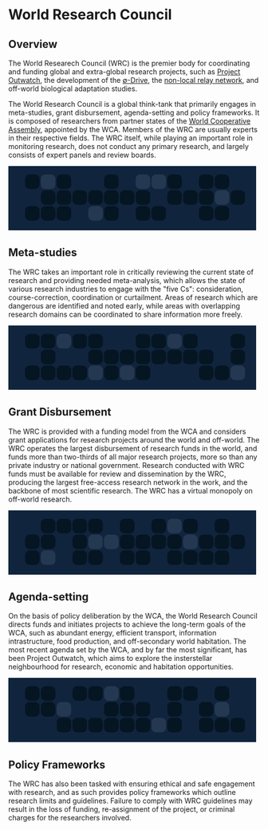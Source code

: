 # World Research Council

## Overview

The World Researech Council (WRC) is the premier body for coordinating and funding global and extra-global research projects, such as [Project Outwatch](wrc_projectoutwatch_overview.md), the development of the [∅-Drive](wrc_nulldrive_overview.md), the [non-local relay network](wrc_nonlocalrelay_overview.md), and off-world biological adaptation studies.

The World Research Council is a global think-tank that primarily engages in meta-studies, grant disbursement, agenda-setting and policy frameworks.  It is composed of researchers from partner states of the [World Cooperative Assembly](wca_overview.md), appointed by the WCA.  Members of the WRC are usually experts in their respective fields.  The WRC itself, while playing an important role in monitoring research, does not conduct any primary research, and largely consists of expert panels and review boards.

![_|data|25](header_data_3.png)

## Meta-studies

The WRC takes an important role in critically reviewing the current state of research and providing needed meta-analysis, which allows the state of various research industries to engage with the "five Cs": consideration, course-correction, coordination or curtailment.  Areas of research which are dangerous are identified and noted early, while areas with overlapping research domains can be coordinated to share information more freely.

![_|data|25](header_data_5.png)

## Grant Disbursement

The WRC is provided with a funding model from the WCA and considers grant applications for research projects around the world and off-world.  The WRC operates the largest disbursement of research funds in the world, and funds more than two-thirds of all major research projects, more so than any private industry or national government.  Research conducted with WRC funds must be available for review and dissemination by the WRC, producing the largest free-access research network in the work, and the backbone of most scientific research.  The WRC has a virtual monopoly on off-world research.

![_|data|25](header_data_4.png)

## Agenda-setting

On the basis of policy deliberation by the WCA, the World Research Council directs funds and initiates projects to achieve the long-term goals of the WCA, such as abundant energy, efficient transport, information intrastructure, food production, and off-secondary world habitation.  The most recent agenda set by the WCA, and by far the most significant, has been Project Outwatch, which aims to explore the insterstellar neighbourhood for research, economic and habitation opportunities.

![_|data|25](header_data_1.png)

## Policy Frameworks

The WRC has also been tasked with ensuring ethical and safe engagement with research, and as such provides policy frameworks which outline research limits and guidelines.  Failure to comply with WRC guidelines may result in the loss of funding, re-assignment of the project, or criminal charges for the researchers involved.
